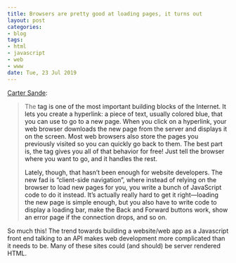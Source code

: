 ```yaml
---
title: Browsers are pretty good at loading pages, it turns out
layout: post
categories:
- blog
tags:
- html
- javascript
- web
- www
date: Tue, 23 Jul 2019
---
```


[Carter Sande](https://carter.sande.duodecima.technology/javascript-page-navigation/):

> The <a> tag is one of the most important building blocks of the Internet. It
> lets you create a hyperlink: a piece of text, usually colored blue, that you
> can use to go to a new page. When you click on a hyperlink, your web browser
> downloads the new page from the server and displays it on the screen. Most web
> browsers also store the pages you previously visited so you can quickly go
> back to them. The best part is, the <a> tag gives you all of that behavior for
> free! Just tell the browser where you want to go, and it handles the rest.
>
> Lately, though, that hasn’t been enough for website developers. The new fad is
> “client-side navigation”, where instead of relying on the browser to load new
> pages for you, you write a bunch of JavaScript code to do it instead. It’s
> actually really hard to get it right—loading the new page is simple enough,
> but you also have to write code to display a loading bar, make the Back and
> Forward buttons work, show an error page if the connection drops, and so on.

So much this! The trend towards building a website/web app as a Javascript front
end talking to an API makes web development more complicated than it needs to
be. Many of these sites could (and should) be server rendered HTML.
